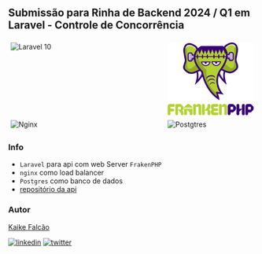 ## Submissão para Rinha de Backend 2024 / Q1 em Laravel - Controle de Concorrência

<div class="image-group" style="display: flex; flex-wrap: wrap; justify-content: space-between;" >
  <img src="https://upload.wikimedia.org/wikipedia/commons/thumb/9/9a/Laravel.svg/250px-Laravel.svg.png" alt="Laravel 10" style="width: 175px; height: auto; margin: 5px">
  <img src="https://raw.githubusercontent.com/dunglas/frankenphp/main/frankenphp.png" alt="FrakenPHP" style="width: 175px; height: auto; margin: 5px">
  <img src="https://www.svgrepo.com/show/306469/nginx.svg" alt="Nginx" style="width: 175px; height: auto; margin: 5px">
  <img src="https://www.svgrepo.com/show/306591/postgresql.svg" alt="Postgtres" style="width: 175px; height: auto; margin: 5px">
</div>

### Info
- `Laravel` para api com web Server `FrakenPHP`
- `nginx` como load balancer
- `Postgres` como banco de dados
- [repositório da api](https://github.com/kaikelfalcao/rinha-q12024-laravel)


### Autor

[Kaike Falcão](https://github.com/kaikelfalcao)

[![linkedin](https://img.shields.io/badge/linkedin-0A66C2?style=for-the-badge&logo=linkedin&logoColor=white)](https://www.linkedin.com/in/kaikefalcao/)
[![twitter](https://img.shields.io/badge/twitter-1DA1F2?style=for-the-badge&logo=twitter&logoColor=white)](https://twitter.com/kaikelime)
